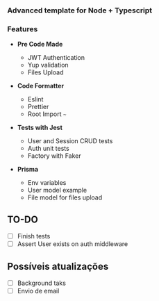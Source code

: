 ### Advanced template for Node + Typescript

### Features

- **Pre Code Made**
  - JWT Authentication
  - Yup validation
  - Files Upload

- **Code Formatter**
  - Eslint
  - Prettier
  - Root Import `~`

- **Tests with Jest**
  - User and Session CRUD tests
  - Auth unit tests
  - Factory with Faker

- **Prisma**
  - Env variables
  - User model example
  - File model for files upload

## TO-DO

- [ ] Finish tests<br/>
- [ ] Assert User exists on auth middleware<br/>

## Possíveis atualizações

- [ ] Background taks<br/>
- [ ] Envio de email<br/>
